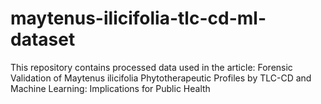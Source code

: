 # maytenus-ilicifolia-tlc-cd-ml-dataset
This repository contains processed data used in the article: Forensic Validation of Maytenus ilicifolia Phytotherapeutic Profiles by TLC-CD and Machine Learning: Implications for Public Health
